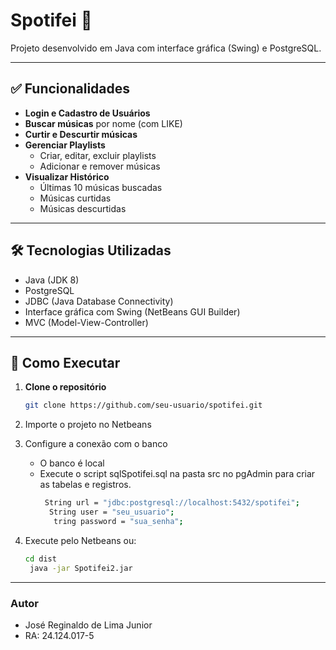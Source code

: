 # Spotifei 🎵

Projeto desenvolvido em Java com interface gráfica (Swing) e PostgreSQL.

---

## ✅ Funcionalidades

- **Login e Cadastro de Usuários**
- **Buscar músicas** por nome (com LIKE)
- **Curtir e Descurtir músicas**
- **Gerenciar Playlists**
  - Criar, editar, excluir playlists
  - Adicionar e remover músicas
- **Visualizar Histórico**
  - Últimas 10 músicas buscadas
  - Músicas curtidas
  - Músicas descurtidas

---

## 🛠️ Tecnologias Utilizadas

- Java (JDK 8)
- PostgreSQL
- JDBC (Java Database Connectivity)
- Interface gráfica com Swing (NetBeans GUI Builder)
- MVC (Model-View-Controller)

---

## 🚀 Como Executar

1. **Clone o repositório**

   ```bash
   git clone https://github.com/seu-usuario/spotifei.git
2. Importe o projeto no Netbeans
3. Configure a conexão com o banco
   - O banco é local
   - Execute o script sqlSpotifei.sql na pasta src no pgAdmin para criar as tabelas e registros.
     ```bash
      String url = "jdbc:postgresql://localhost:5432/spotifei";
       String user = "seu_usuario";
        tring password = "sua_senha";
4. Execute pelo Netbeans ou:
   ```bash
   cd dist
    java -jar Spotifei2.jar

---

### Autor
- José Reginaldo de Lima Junior
- RA: 24.124.017-5
